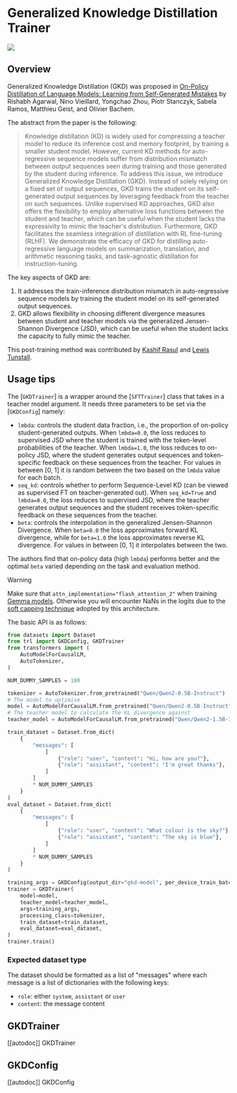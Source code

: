 # Generalized Knowledge Distillation Trainer

[![](https://img.shields.io/badge/All_models-GKD-blue)](https://huggingface.co/models?other=gkd,trl)

## Overview

Generalized Knowledge Distillation (GKD) was proposed in [On-Policy Distillation of Language Models: Learning from Self-Generated Mistakes](https://huggingface.co/papers/2306.13649) by Rishabh Agarwal, Nino Vieillard, Yongchao Zhou, Piotr Stanczyk, Sabela Ramos, Matthieu Geist, and Olivier Bachem. 

The abstract from the paper is the following:

> Knowledge distillation (KD) is widely used for compressing a teacher model to reduce its inference cost and memory footprint, by training a smaller student model. However, current KD methods for auto-regressive sequence models suffer from distribution mismatch between output sequences seen during training and those generated by the student during inference. To address this issue, we introduce Generalized Knowledge Distillation (GKD). Instead of solely relying on a fixed set of output sequences, GKD trains the student on its self-generated output sequences by leveraging feedback from the teacher on such sequences. Unlike supervised KD approaches, GKD also offers the flexibility to employ alternative loss functions between the student and teacher, which can be useful when the student lacks the expressivity to mimic the teacher's distribution. Furthermore, GKD facilitates the seamless integration of distillation with RL fine-tuning (RLHF). We demonstrate the efficacy of GKD for distilling auto-regressive language models on summarization, translation, and arithmetic reasoning tasks, and task-agnostic distillation for instruction-tuning.


The key aspects of GKD are:
1. It addresses the train-inference distribution mismatch in auto-regressive sequence models by training the student model on its self-generated output sequences.
2. GKD allows flexibility in choosing different divergence measures between student and teacher models via the generalized Jensen-Shannon Divergence (JSD), which can be useful when the student lacks the capacity to fully mimic the teacher.

This post-training method was contributed by [Kashif Rasul](https://huggingface.co/kashif) and [Lewis Tunstall](https://huggingface.co/lewtun).

## Usage tips

The [`GKDTrainer`] is a wrapper around the [`SFTTrainer`] class that takes in a teacher model argument. It needs three parameters to be set via the [`GKDConfig`] namely:
* `lmbda`:  controls the student data fraction, i.e., the proportion of on-policy student-generated outputs. When `lmbda=0.0`, the loss reduces to supervised JSD where the student is trained with the token-level probabilities of the teacher. When `lmbda=1.0`, the loss reduces to on-policy JSD, where the student generates output sequences and token-specific feedback on these sequences from the teacher. For values in between [0, 1] it is random between the two based on the `lmbda` value for each batch.
* `seq_kd`:  controls whether to perform Sequence-Level KD (can be viewed as supervised FT on teacher-generated out). When `seq_kd=True` and `lmbda=0.0`, the loss reduces to supervised JSD, where the teacher generates output sequences and the student receives token-specific feedback on these sequences from the teacher. 
* `beta`: controls the interpolation in the generalized Jensen-Shannon Divergence.  When `beta=0.0` the loss approximates forward KL divergence, while for `beta=1.0` the loss approximates reverse KL divergence. For values in between [0, 1] it interpolates between the two.

The authors find that on-policy data (high `lmbda`) performs better and the optimal `beta` varied depending on the task and evaluation method.

> [!WARNING]
> Make sure that `attn_implementation="flash_attention_2"` when training [Gemma models](https://huggingface.co/models?other=gemma2). Otherwise you will encounter NaNs in the logits due to the [soft capping technique](https://huggingface.co/blog/gemma2#soft-capping-and-attention-implementations) adopted by this architecture.

The basic API is as follows:

```python
from datasets import Dataset
from trl import GKDConfig, GKDTrainer
from transformers import (
    AutoModelForCausalLM,
    AutoTokenizer,
)

NUM_DUMMY_SAMPLES = 100

tokenizer = AutoTokenizer.from_pretrained("Qwen/Qwen2-0.5B-Instruct")
# The model to optimise
model = AutoModelForCausalLM.from_pretrained("Qwen/Qwen2-0.5B-Instruct")
# The teacher model to calculate the KL divergence against
teacher_model = AutoModelForCausalLM.from_pretrained("Qwen/Qwen2-1.5B-Instruct")

train_dataset = Dataset.from_dict(
    {
        "messages": [
            [
                {"role": "user", "content": "Hi, how are you?"},
                {"role": "assistant", "content": "I'm great thanks"},
            ]
        ]
        * NUM_DUMMY_SAMPLES
    }
)
eval_dataset = Dataset.from_dict(
    {
        "messages": [
            [
                {"role": "user", "content": "What colour is the sky?"},
                {"role": "assistant", "content": "The sky is blue"},
            ]
        ]
        * NUM_DUMMY_SAMPLES
    }
)

training_args = GKDConfig(output_dir="gkd-model", per_device_train_batch_size=1)
trainer = GKDTrainer(
    model=model,
    teacher_model=teacher_model,
    args=training_args,
    processing_class=tokenizer,
    train_dataset=train_dataset,
    eval_dataset=eval_dataset,
)
trainer.train()
```

### Expected dataset type

The dataset should be formatted as a list of "messages" where each message is a list of dictionaries with the following keys:
* `role`: either `system`, `assistant` or `user`
* `content`: the message content


## GKDTrainer

[[autodoc]] GKDTrainer

## GKDConfig

[[autodoc]] GKDConfig
